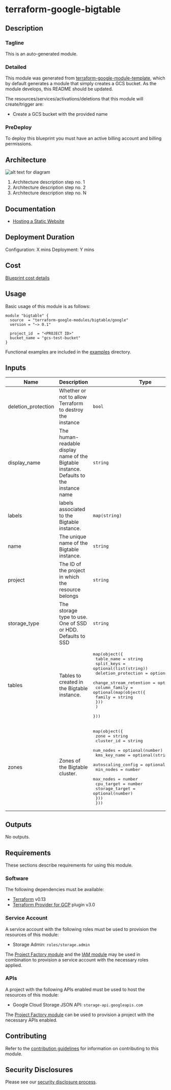 # terraform-google-bigtable

## Description
### Tagline
This is an auto-generated module.

### Detailed
This module was generated from [terraform-google-module-template](https://github.com/terraform-google-modules/terraform-google-module-template/), which by default generates a module that simply creates a GCS bucket. As the module develops, this README should be updated.

The resources/services/activations/deletions that this module will create/trigger are:

- Create a GCS bucket with the provided name

### PreDeploy
To deploy this blueprint you must have an active billing account and billing permissions.

## Architecture
![alt text for diagram](https://www.link-to-architecture-diagram.com)
1. Architecture description step no. 1
2. Architecture description step no. 2
3. Architecture description step no. N

## Documentation
- [Hosting a Static Website](https://cloud.google.com/storage/docs/hosting-static-website)

## Deployment Duration
Configuration: X mins
Deployment: Y mins

## Cost
[Blueprint cost details](https://cloud.google.com/products/calculator?id=02fb0c45-cc29-4567-8cc6-f72ac9024add)

## Usage

Basic usage of this module is as follows:

```hcl
module "bigtable" {
  source  = "terraform-google-modules/bigtable/google"
  version = "~> 0.1"

  project_id  = "<PROJECT ID>"
  bucket_name = "gcs-test-bucket"
}
```

Functional examples are included in the
[examples](./examples/) directory.

<!-- BEGINNING OF PRE-COMMIT-TERRAFORM DOCS HOOK -->
## Inputs

| Name | Description | Type | Default | Required |
|------|-------------|------|---------|:--------:|
| deletion\_protection | Whether or not to allow Terraform to destroy the instance | `bool` | `true` | no |
| display\_name | The human-readable display name of the Bigtable instance. Defaults to the instance name | `string` | n/a | yes |
| labels | labels associated to the Bigtable instance. | `map(string)` | `{}` | no |
| name | The unique name of the Bigtable instance. | `string` | n/a | yes |
| project | The ID of the project in which the resource belongs | `string` | n/a | yes |
| storage\_type | The storage type to use. One of SSD or HDD. Defaults to SSD | `string` | `"SSD"` | no |
| tables | Tables to created in the Bigtable instance. | <pre>map(object({<br>    table_name              = string<br>    split_keys              = optional(list(string))<br>    deletion_protection     = optional(string)<br>    change_stream_retention = optional(number)<br>    column_family = optional(map(object({<br>      family = string<br>      }))<br>    )<br>  }))</pre> | `{}` | no |
| zones | Zones of the Bigtable cluster. | <pre>map(object({<br>    zone         = string<br>    cluster_id   = string<br>    num_nodes    = optional(number)<br>    kms_key_name = optional(string)<br>    autoscaling_config = optional(object({<br>      min_nodes      = number<br>      max_nodes      = number<br>      cpu_target     = number<br>      storage_target = optional(number)<br>    }))<br>  }))</pre> | n/a | yes |

## Outputs

No outputs.

<!-- END OF PRE-COMMIT-TERRAFORM DOCS HOOK -->

## Requirements

These sections describe requirements for using this module.

### Software

The following dependencies must be available:

- [Terraform][terraform] v0.13
- [Terraform Provider for GCP][terraform-provider-gcp] plugin v3.0

### Service Account

A service account with the following roles must be used to provision
the resources of this module:

- Storage Admin: `roles/storage.admin`

The [Project Factory module][project-factory-module] and the
[IAM module][iam-module] may be used in combination to provision a
service account with the necessary roles applied.

### APIs

A project with the following APIs enabled must be used to host the
resources of this module:

- Google Cloud Storage JSON API: `storage-api.googleapis.com`

The [Project Factory module][project-factory-module] can be used to
provision a project with the necessary APIs enabled.

## Contributing

Refer to the [contribution guidelines](./CONTRIBUTING.md) for
information on contributing to this module.

[iam-module]: https://registry.terraform.io/modules/terraform-google-modules/iam/google
[project-factory-module]: https://registry.terraform.io/modules/terraform-google-modules/project-factory/google
[terraform-provider-gcp]: https://www.terraform.io/docs/providers/google/index.html
[terraform]: https://www.terraform.io/downloads.html

## Security Disclosures

Please see our [security disclosure process](./SECURITY.md).

